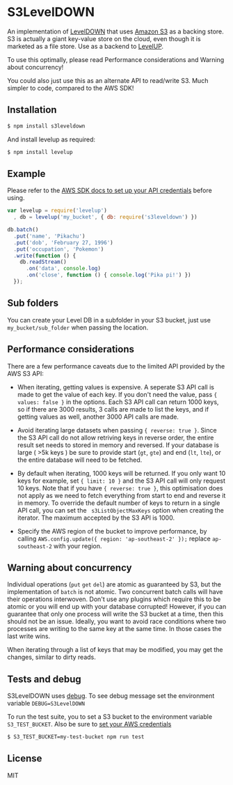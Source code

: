 # S3LevelDOWN

An implementation of [LevelDOWN](https://github.com/rvagg/node-leveldown) that uses [Amazon S3](https://aws.amazon.com/s3/) as a backing store. S3 is actually a giant key-value store on the cloud, even though it is marketed as a file store. Use as a backend to [LevelUP](https://github.com/rvagg/node-levelup).

To use this optimally, please read Performance considerations and Warning about concurrency!

You could also just use this as an alternate API to read/write S3. Much simpler to code, compared to the AWS SDK!

## Installation

```bash
$ npm install s3leveldown
```

And install levelup as required:

```bash
$ npm install levelup
```

## Example

Please refer to the [AWS SDK docs to set up your API credentials](http://docs.aws.amazon.com/sdk-for-javascript/v2/developer-guide/setting-credentials-node.html) before using.

```js
var levelup = require('levelup')
  , db = levelup('my_bucket', { db: require('s3leveldown') })

db.batch()
  .put('name', 'Pikachu')
  .put('dob', 'February 27, 1996')
  .put('occupation', 'Pokemon')
  .write(function () { 
    db.readStream()
      .on('data', console.log)
      .on('close', function () { console.log('Pika pi!') })
  });
```

## Sub folders

You can create your Level DB in a subfolder in your S3 bucket, just use `my_bucket/sub_folder` when passing the location.

## Performance considerations

There are a few performance caveats due to the limited API provided by the AWS S3 API:

* When iterating, getting values is expensive. A seperate S3 API call is made to get the value of each key. If you don't need the value, pass `{ values: false }` in the options. Each S3 API call can return 1000 keys, so if there are 3000 results, 3 calls are made to list the keys, and if getting values as well, another 3000 API calls are made.

* Avoid iterating large datasets when passing `{ reverse: true }`. Since the S3 API call do not allow retriving keys in reverse order, the entire result set needs to stored in memory and reversed. If your database is large ( >5k keys ) be sure to provide start (`gt`, `gte`) and end (`lt`, `lte`), or the entire database will need to be fetched.

* By default when iterating, 1000 keys will be returned. If you only want 10 keys for example, set `{ limit: 10 }` and the S3 API call will only request 10 keys. Note that if you have `{ reverse: true }`, this optimisation does not apply as we need to fetch everything from start to end and reverse it in memory. To override the default number of keys to return in a single API call,  you can set the ` s3ListObjectMaxKeys` option when creating the iterator. The maximum accepted by the S3 API is 1000.

* Specify the AWS region of the bucket to improve performance, by calling `AWS.config.update({ region: 'ap-southeast-2' });` replace `ap-southeast-2` with your region.

## Warning about concurrency

Individual operations (`put` `get` `del`) are atomic as guaranteed by S3, but the implementation of `batch` is not atomic. Two concurrent batch calls will have their operations interwoven. Don't use any plugins which require this to be atomic or you will end up with your database corrupted! However, if you can guarantee that only one process will write the S3 bucket at a time, then this should not be an issue. Ideally, you want to avoid race conditions where two processes are writing to the same key at the same time. In those cases the last write wins.

When iterating through a list of keys that may be modified, you may get the changes, similar to dirty reads.

## Tests and debug

S3LevelDOWN uses [debug](https://github.com/visionmedia/debug). To see debug message set the environment variable `DEBUG=S3LevelDOWN`

To run the test suite, you to set a S3 bucket to the environment variable `S3_TEST_BUCKET`. Also be sure to [set your AWS credentials](http://docs.aws.amazon.com/cli/latest/userguide/cli-chap-getting-started.html)

```bash
$ S3_TEST_BUCKET=my-test-bucket npm run test
```

## License

MIT
